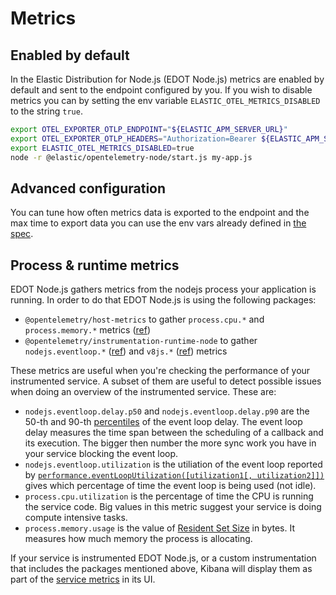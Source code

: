 <!--
Goal of this doc:
The user understands which metrics are collected by default in EDOT and gets
insight on metrics export configurations.

Assumptions we're comfortable making about the reader:
* They are familiar with Elastic
* They are familiar with OpenTelemetry
* They have familiar with node runtime metrics
-->

# Metrics

## Enabled by default

In the Elastic Distribution for Node.js (EDOT Node.js) metrics are enabled by default and sent to the endpoint
configured by you. If you wish to disable metrics you can by setting the env
variable `ELASTIC_OTEL_METRICS_DISABLED` to the string `true`.

```sh
export OTEL_EXPORTER_OTLP_ENDPOINT="${ELASTIC_APM_SERVER_URL}"
export OTEL_EXPORTER_OTLP_HEADERS="Authorization=Bearer ${ELASTIC_APM_SECRET_TOKEN}"
export ELASTIC_OTEL_METRICS_DISABLED=true
node -r @elastic/opentelemetry-node/start.js my-app.js
```

## Advanced configuration

You can tune how often metrics data is exported to the endpoint and the max time
to export data you can use the env vars already defined in [the spec](https://opentelemetry.io/docs/specs/otel/configuration/sdk-environment-variables/#periodic-exporting-metricreader).

## Process & runtime metrics

EDOT Node.js gathers metrics from the nodejs process your application is
running. In order to do that EDOT Node.js is using the following packages:

- `@opentelemetry/host-metrics` to gather `process.cpu.*` and `process.memory.*` metrics ([ref](https://github.com/open-telemetry/semantic-conventions/blob/80988c54712ee336cb3a6240b8845e9dfa8c9f49/docs/system/process-metrics.md?plain=1#L22))
- `@opentelemetry/instrumentation-runtime-node` to gather `nodejs.eventloop.*` ([ref](https://github.com/open-telemetry/semantic-conventions/blob/80988c54712ee336cb3a6240b8845e9dfa8c9f49/model/nodejs/metrics.yaml)) and `v8js.*` ([ref](https://github.com/open-telemetry/semantic-conventions/blob/80988c54712ee336cb3a6240b8845e9dfa8c9f49/model/v8js/metrics.yaml)) metrics

These metrics are useful when you're checking the performance of your
instrumented service. A subset of them are useful to detect possible
issues when doing an overview of the instrumented service. These are:

- `nodejs.eventloop.delay.p50` and `nodejs.eventloop.delay.p90` are the
  50-th and 90-th [percentiles](https://en.wikipedia.org/wiki/Percentile) of
  the event loop delay. The event loop delay measures the time span between
  the scheduling of a callback and its execution. The bigger then number
  the more sync work you have in your service blocking the event loop.
- `nodejs.eventloop.utilization` is the utiliation of the event loop reported
  by [`performance.eventLoopUtilization([utilization1[, utilization2]])`](https://nodejs.org/api/perf_hooks.html#performanceeventlooputilizationutilization1-utilization2) gives which
  percentage of time the event loop is being used (not idle).
- `process.cpu.utilization` is the percentage of time the CPU is running
  the service code. Big values in this metric suggest your service is doing
  compute intensive tasks.
- `process.memory.usage` is the value of [Resident Set Size](https://nodejs.org/api/process.html#processmemoryusagerss) in bytes. It
  measures how much memory the process is allocating.


If your service is instrumented EDOT Node.js, or a custom instrumentation that includes the packages mentioned above, Kibana will
display them as part of the [service metrics](https://www.elastic.co/guide/en/observability/current/apm-metrics.html) in its UI.